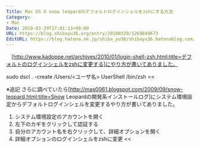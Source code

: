 ```yaml
---
Title: Mac OS X snow leopardのデフォルトログインシェルをzshにする方法
Category:
- Mac
Date: 2010-03-29T17:01:13+09:00
URL: https://blog.shibayu36.org/entry/20100329/1269849673
EditURL: https://blog.hatena.ne.jp/shiba_yu36/shibayu36.hatenablog.com/atom/entry/12704591929888039238
---
```



　[http://www.kadoppe.net/archives/2010/01/login-shell-zsh.html:title=デフォルトのログインシェルをzshに変更する]にやり方が書いてありました。

>>
sudo dscl . -create /Users/<ユーザ名> UserShell /bin/zsh
<<

※追記
さらに調べていたら[http://mas0061.blogspot.com/2009/09/snow-leopard.html:title=Snow Leopardの開発系インストールログ]にシステム環境設定からデフォルトログインシェルを変更するやり方が書いてありました。
>>
   1.  システム環境設定のアカウントを開く
   2. 左下のカギをクリックして認証する
   3. 自分のアカウント名を右クリックして、詳細オプションを開く
   4. 詳細オプションのログインシェルをzshに変更
<<
